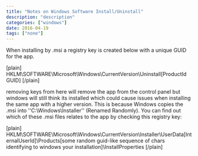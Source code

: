 ```yaml
---
title: "Notes on Windows Software Install/Uninstall"
description: "description"
categories: ["windows"]
date: 2016-04-19
tags: ["none"]
---
```


When installing by .msi a registry key is created below with a unique GUID for the app.

[plain]
HKLM\SOFTWARE\Microsoft\Windows\CurrentVersion\Uninstall\[ProductId GUID]
[/plain]

removing keys from here will remove the app from the control panel but windows will still think its installed which could cause issues when installing the same app with a higher version. This is because Windows copies the .msi into ''C:\Windows\Installer'' (Renamed Randomly). You can find out which of these .msi files relates to the app by checking this registry key:

[plain]
HKLM\SOFTWARE\Microsoft\Windows\CurrentVersion\Installer\UserData\[InternalUserId]\Products\[some random guid-like sequence of chars identifying to windows your installation]\InstallProperties
[/plain]
